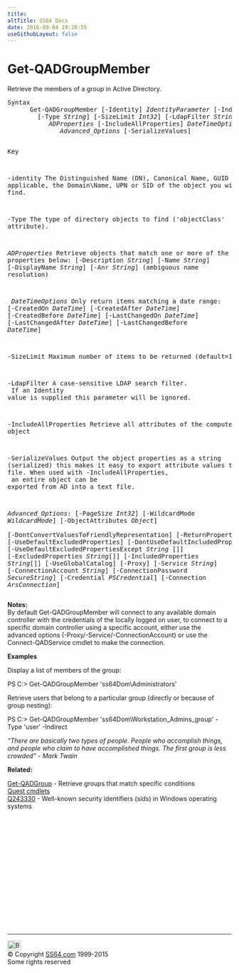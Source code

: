 ```yaml
---
title:
altTitle: SS64 Docs
date: 2016-09-04 19:26:55
useGithubLayout: false
---
```

<!-- #BeginLibraryItem "/Library/head_ps.lbi" --><!-- #EndLibraryItem --><h1>Get-QADGroupMember</h1> 
<p>Retrieve the members of a group in Active Directory. </p>
<pre>Syntax
      Get-QADGroupMember [-Identity] <i>IdentityParameter</i> [-Indirect]
        [-Type <i>String</i>] [-SizeLimit <i>Int32</i>] [-LdapFilter <i>String</i>]
           <i>ADProperties</i> [-IncludeAllProperties] <i>DateTimeOptions</i>
              <i>Advanced_Options</i> [-SerializeValues]

Key

   -identity    The Distinguished Name (DN), Canonical Name, GUID or, where applicable,
                the Domain\Name, UPN or SID of the object you wish to find. 

   -Type        The type of directory objects to find ('objectClass' attribute).

   <i>ADProperties</i> Retrieve objects that match one or more of the properties below:
                [-Description <i>String</i>] [-Name <i>String</i>] [-DisplayName <i>String</i>]
                [-Anr <i>String</i>]  (ambiguous name resolution)

<i>   DateTimeOptions</i>
                Only return items matching a date range:
                [-CreatedOn <i>DateTime</i>] [-CreatedAfter <i>DateTime</i>] [-CreatedBefore <i>DateTime</i>]
                [-LastChangedOn <i>DateTime</i>] [-LastChangedAfter <i>DateTime</i>] [-LastChangedBefore <i>DateTime</i>]

   -SizeLimit   Maximum number of items to be returned (default=1000) 

   -LdapFilter  A case-sensitive LDAP search filter.<br>                If an Identity value is supplied this parameter will be ignored.

   -IncludeAllProperties
                Retrieve all attributes of the computer object

   -SerializeValues
                Output the object properties as a string (serialized) this makes it easy to
                export attribute values to a text file. When used with -IncludeAllProperties, <br>                an entire object can be exported from AD into a text file.

<i>Advanced_Options</i>:
                [-PageSize <i>Int32</i>] [-WildcardMode <i>WildcardMode</i>] [-ObjectAttributes <i>Object</i>]  
                [-DontConvertValuesToFriendlyRepresentation] [-ReturnPropertyNamesOnly]
                [-UseDefaultExcludedProperties] [-DontUseDefaultIncludedProperties] 
                [-UseDefaultExcludedPropertiesExcept <i>String</i> []] [-ExcludedProperties <i>String</i>[]]
                [-IncludedProperties <i>String</i>[]] [-UseGlobalCatalog] 
                [-Proxy] [-Service <i>String</i>]
                [-ConnectionAccount <i>String</i>] [-ConnectionPassword <i>SecureString</i>]
                [-Credential <i>PSCredential</i>] [-Connection <i>ArsConnection</i>]</pre>
<p>
<b>Notes:</b><br>
By default <span class="code">Get-QADGroupMember</span> will connect to any available domain controller with the credentials of the locally logged on user, to connect to a specific domain controller using a specific account, either use the advanced options (-Proxy/-Service/-ConnectionAccount) or use the <span class="code">Connect-QADService</span> cmdlet to make the connection. </p>
<p><b>Examples</b></p>
<p>Display  a list of members of the group:</p>
<p><span class="code">PS C:&gt; Get-QADGroupMember 'ss64Dom\Administrators'</span></p>
<p> Retrieve users that belong to a particular group (directly or because of group nesting):</p>
<p><span class="code">PS C:&gt; Get-QADGroupMember 'ss64Dom\Workstation_Admins_group' -Type 'user' -Indirect</span></p>
<p><i>“There are basically two types of people. People who accomplish things, and people who claim to have accomplished things. The first group is less crowded” - Mark Twain</i></p>
<p><b>Related:</b></p>
<p><a href="get-qadgroup.html">Get-QADGroup</a> - Retrieve groups that match specific conditions<br>
<a href="quest.html">Quest cmdlets</a><br>
<a href="https://support.microsoft.com/kb/243330">Q243330</a> - Well-known security identifiers (sids) in Windows operating systems</p><!-- #BeginLibraryItem "/Library/foot_ps.lbi" --><p>
<!-- PowerShell300 -->
<ins class="adsbygoogle" style="display:inline-block;width:300px;height:250px" data-ad-client="ca-pub-6140977852749469" data-ad-slot="6253539900"></ins>
<script>
(adsbygoogle = window.adsbygoogle || []).push({});
</script></p>
<hr>
<div id="bl" class="footer"><a href="get-qadgroupmember.html#"><img src="../images/top.png" width="30" height="22" alt="Back to the Top"></a></div>
<div id="br" class="footer, tagline">© Copyright <a href="../index.html">SS64.com</a> 1999-2015<br>
Some rights reserved</div><!-- #EndLibraryItem -->

